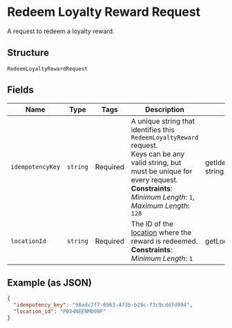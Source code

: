 
# Redeem Loyalty Reward Request

A request to redeem a loyalty reward.

## Structure

`RedeemLoyaltyRewardRequest`

## Fields

| Name | Type | Tags | Description | Getter | Setter |
|  --- | --- | --- | --- | --- | --- |
| `idempotencyKey` | `string` | Required | A unique string that identifies this `RedeemLoyaltyReward` request.<br>Keys can be any valid string, but must be unique for every request.<br>**Constraints**: *Minimum Length*: `1`, *Maximum Length*: `128` | getIdempotencyKey(): string | setIdempotencyKey(string idempotencyKey): void |
| `locationId` | `string` | Required | The ID of the [location](entity:Location) where the reward is redeemed.<br>**Constraints**: *Minimum Length*: `1` | getLocationId(): string | setLocationId(string locationId): void |

## Example (as JSON)

```json
{
  "idempotency_key": "98adc7f7-6963-473b-b29c-f3c9cdd7d994",
  "location_id": "P034NEENMD09F"
}
```

